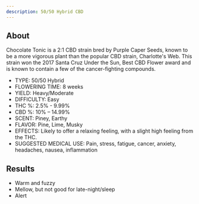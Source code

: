```yaml
---
description: 50/50 Hybrid CBD
---
```

## About

Chocolate Tonic is a 2:1 CBD strain bred by Purple Caper Seeds, known to be a more vigorous plant than the popular CBD strain, Charlotte's Web. This strain won the 2017 Santa Cruz Under the Sun, Best CBD Flower award and is known to contain a few of the cancer-fighting compounds.

* TYPE: 50/50 Hybrid
* FLOWERING TIME: 8 weeks
* YIELD: Heavy/Moderate
* DIFFICULTY: Easy
* THC %: 2.5% - 9.99%
* CBD %: 10% – 14.99%
* SCENT: Piney, Earthy
* FLAVOR: Pine, Lime, Musky
* EFFECTS: Likely to offer a relaxing feeling, with a slight high feeling from the THC.
* SUGGESTED MEDICAL USE: Pain, stress, fatigue, cancer, anxiety, headaches, nausea, inflammation



## Results

* Warm and fuzzy
* Mellow, but not good for late-night/sleep
* Alert
